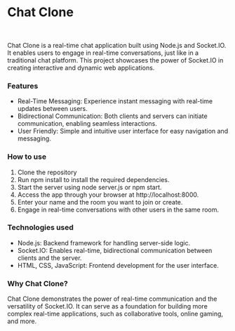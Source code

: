 # <h1>Chat Clone</h1> <br>
Chat Clone is a real-time chat application built using Node.js and Socket.IO. It enables users to engage in real-time conversations, just like in a traditional chat platform. This project showcases the power of Socket.IO in creating interactive and dynamic web applications.

<h3>Features</h3>
<ul>
  <li>Real-Time Messaging: Experience instant messaging with real-time updates between users.</li>
  <li>Bidirectional Communication: Both clients and servers can initiate communication, enabling seamless interactions.</li>
  <li>User Friendly: Simple and intuitive user interface for easy navigation and messaging.</li>
</ul>

<h3>How to use</h3>
<ol>
  <li>Clone the repository</li>
  <li>Run npm install to install the required dependencies.</li>
  <li>Start the server using node server.js or npm start.</li>
  <li>Access the app through your browser at http://localhost:8000.</li>
  <li>Enter your name and the room you want to join or create.</li>
  <li>Engage in real-time conversations with other users in the same room.</li>
</ol>

<h3>Technologies used</h3>
<ul>
  <li>Node.js: Backend framework for handling server-side logic.</li>
  <li>Socket.IO: Enables real-time, bidirectional communication between clients and the server.</li>
  <li>HTML, CSS, JavaScript: Frontend development for the user interface.</li>
</ul>

<h3>Why Chat Clone?</h3>

Chat Clone demonstrates the power of real-time communication and the versatility of Socket.IO. It can serve as a foundation for building more complex real-time applications, such as collaborative tools, online gaming, and more.
